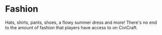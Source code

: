 # Fashion

Hats, shirts, pants, shoes, a flowy summer dress and more! There's no end to the amount of fashion that players have access to on CiviCraft.



